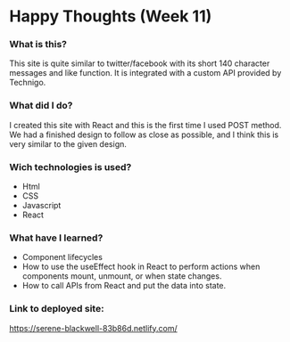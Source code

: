 # Happy Thoughts (Week 11)

### What is this?

This site is quite similar to twitter/facebook with its short 140 character messages and like function.
It is integrated with a custom API provided by Technigo.

### What did I do?

I created this site with React and this is the first time I used POST method.
We had a finished design to follow as close as possible, and I think this is very similar to the given design.

### Wich technologies is used?

- Html
- CSS
- Javascript
- React

### What have I learned?

- Component lifecycles
- How to use the useEffect hook in React to perform actions when components mount, unmount, or when state changes.
- How to call APIs from React and put the data into state.

### Link to deployed site:

https://serene-blackwell-83b86d.netlify.com/
